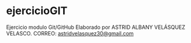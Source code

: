 # ejercicioGIT
Ejercicio modulo Git/GitHub
Elaborado por ASTRID ALBANY VELÁSQUEZ VELASCO. CORREO: astridvelasquez30@gmail.com
